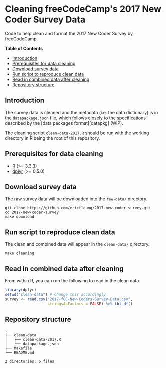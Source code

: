 # Cleaning freeCodeCamp's 2017 New Coder Survey Data

Code to help clean and format the 2017 New Coder Survey by freeCodeCamp.

**Table of Contents**

- [Introduction](#introduction)
- [Prerequisites for data cleaning](#prerequisites-for-data-cleaning)
- [Download survey data](#download-survey-data)
- [Run script to reproduce clean data](#run-script-to-reproduce-clean-data)
- [Read in combined data after cleaning](#read-in-combined-data-after-cleaning)
- [Repository structure](#repository-structure)

## Introduction

The survey data is cleaned and the metadata (i.e. the data dictionary) is in
the `datapackage.json` file, which follows closely to the specifications
described by the [data packages format][datapkg] (WIP).

The cleaning script `clean-data-2017.R` should be run with the working
directory in R being the root of this repository.

## Prerequisites for data cleaning

- [R][r] (>= 3.3.3)
- [dplyr][dplyr] (>= 0.5.0)

[r]: https://www.r-project.org/
[dplyr]: https://cran.r-project.org/package=dplyr

## Download survey data

The raw survey data will be downloaded into the `raw-data/` directory.

```
git clone https://github.com/erictleung/2017-new-coder-survey.git
cd 2017-new-coder-survey
make download
```

## Run script to reproduce clean data

The clean and combined data will appear in the `clean-data/` directory.

```
make cleaning
```

## Read in combined data after cleaning

From within R, you can run the following to read in the clean data.

```r
library(dplyr)
setwd("clean-data") # Change this accordingly
survey <- read.csv("2017-fCC-New-Coders-Survey-Data.csv",
                   stringsAsFactors = FALSE) %>% tbl_df()
```

## Repository structure

```
.
├── clean-data
│   ├── clean-data-2017.R
│   └── datapackage.json
├── Makefile
└── README.md

2 directories, 6 files
```
